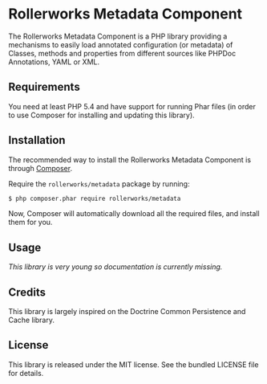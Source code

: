 Rollerworks Metadata Component
==============================

The Rollerworks Metadata Component is a PHP library providing a mechanisms
to easily load annotated configuration (or metadata) of Classes, methods and
properties from different sources like PHPDoc Annotations, YAML or XML.

## Requirements

You need at least PHP 5.4 and have support for running Phar files (in order to
use Composer for installing and updating this library).

## Installation

The recommended way to install the Rollerworks Metadata Component is through [Composer].

Require the `rollerworks/metadata` package by running:

```bash
$ php composer.phar require rollerworks/metadata
```

Now, Composer will automatically download all the required files, and install
them for you.

[Composer]: https://getcomposer.org/

## Usage

*This library is very young so documentation is currently missing.*

## Credits

This library is largely inspired on the Doctrine Common Persistence and Cache library.

## License

This library is released under the MIT license.
See the bundled LICENSE file for details.
